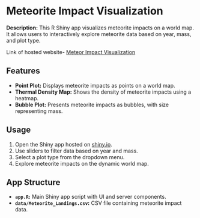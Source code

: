 # Meteorite Impact Visualization

**Description:** This R Shiny app visualizes meteorite impacts on a world map. It allows users to interactively explore meteorite data based on year, mass, and plot type.

Link of hosted website- [Meteor Impact Visualization](https://rahulbangad.shinyapps.io/app1/)
## Features

- **Point Plot:** Displays meteorite impacts as points on a world map.
- **Thermal Density Map:** Shows the density of meteorite impacts using a heatmap.
- **Bubble Plot:** Presents meteorite impacts as bubbles, with size representing mass.

## Usage

1. Open the Shiny app hosted on [shiny.io](https://rahulbangad.shinyapps.io/app1/).
2. Use sliders to filter data based on year and mass.
3. Select a plot type from the dropdown menu.
4. Explore meteorite impacts on the dynamic world map.

## App Structure

- **`app.R`:** Main Shiny app script with UI and server components.
- **`data/Meteorite_Landings.csv`:** CSV file containing meteorite impact data.
